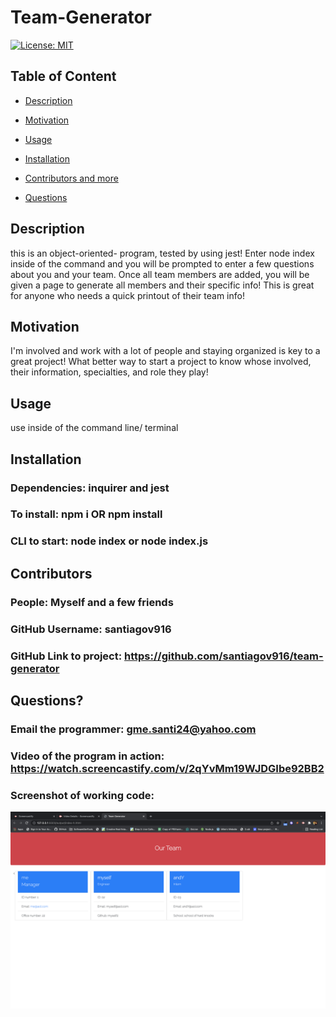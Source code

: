   # Team-Generator

  [![License: MIT](https://img.shields.io/badge/License-MIT-yellow.svg)](https://opensource.org/licenses/MIT)
  
  ## Table of Content
  
  * [Description](#description)
  
  * [Motivation](#motivation)
  
  * [Usage](#usage)
  
  * [Installation](#Installation)
  
  * [Contributors and more](#contributors)
  
  * [Questions](#questions)

  ## Description

  this is an object-oriented- program, tested by using jest! Enter node index inside of the command and you will be prompted to enter a few questions about you and your team. Once all team members are added, you will be given a page to generate all members and their specific info! This is great for anyone who needs a quick printout of their team info!
  
  ## Motivation

  I'm involved and work with a lot of people and staying organized is key to a great project! What better way to start a project to know whose involved, their information, specialties, and role they play!

  ## Usage

  use inside of the command line/ terminal

  ## Installation 

  ### Dependencies: inquirer and jest
  ### To install: npm i OR npm install
  ### CLI to start: node index or node index.js

  ## Contributors

  ### People: Myself and a few friends
  ### GitHub Username: santiagov916
  ### GitHub Link to project: https://github.com/santiagov916/team-generator

  ## Questions?

  ### Email the programmer: gme.santi24@yahoo.com
  ### Video of the program in action: https://watch.screencastify.com/v/2qYvMm19WJDGIbe92BB2
  ### Screenshot of working code:
  ![Working Code Image](assets/images/working-code.png)

